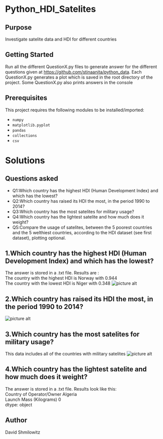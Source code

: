 # Python_HDI_Satelites


Purpose
-------

Investigate satelite data and HDI for different countries

Getting Started
-------


Run all the different QuestionX.py files to generate answer for the different questions given at https://github.com/stinaanita/python_data. 
Each QuestionX.py generates a plot which is saved in the root directory of the project. Some QuestionX.py also prints answers in the console  

Prerequisites
-------
This project requires the following modules to be installed/imported:
* `numpy`
* `matplotlib.pyplot` 
* `pandas`
* `collections`
* `csv`
# Solutions

Questions asked
-------
 * Q1:Which country has the highest HDI (Human Development Index) and which has the lowest?
 * Q2:Which country has raised its HDI the most, in the period 1990 to 2014?
 * Q3:Which country has the most satelites for military usage?
 * Q4:Which country has the lightest satelite and how much does it weight?
 * Q5:Compare the usage of satelites, between the 5 poorest countries and the 5 welthiest countries, according to the HDI dataset (see first dataset), plotting optional.

## 1.Which country has the highest HDI (Human Development Index) and which has the lowest?  
  
The answer is stored in a .txt file. Results are :  
The country with the highest HDI is Norway with 0.944  
The country with the lowest HDI is Niger with 0.348
![picture alt](http://i.imgur.com/Li7vUan.jpg)
## 2.Which country has raised its HDI the most, in the period 1990 to 2014?
![picture alt](http://i.imgur.com/VZTaiFS.png)  

 ## 3.Which country has the most satelites for military usage?  
 This data includes all of the countries with military satelites
 ![picture alt](http://i.imgur.com/3XeggBr.png)  
 ## 4.Which country has the lightest satelite and how much does it weight?
 The answer is stored in a .txt file. Results look like this:  
Country of Operator/Owner    Algeria  
Launch Mass (Kilograms)            0  
dtype: object

Author
-------

David Shmilowitz
